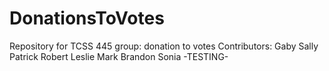 # DonationsToVotes
Repository for TCSS 445 group: donation to votes
Contributors:
Gaby
Sally
Patrick
Robert
Leslie
Mark
Brandon
Sonia
-TESTING-
